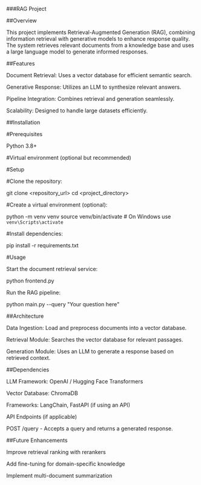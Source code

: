 ###RAG Project

##Overview

This project implements Retrieval-Augmented Generation (RAG), combining information retrieval with generative models to enhance response quality. The system retrieves relevant documents from a knowledge base and uses a large language model to generate informed responses.

##Features

Document Retrieval: Uses a vector database for efficient semantic search.

Generative Response: Utilizes an LLM to synthesize relevant answers.

Pipeline Integration: Combines retrieval and generation seamlessly.

Scalability: Designed to handle large datasets efficiently.

##Installation

#Prerequisites

Python 3.8+

#Virtual environment (optional but recommended)

#Setup

#Clone the repository:

git clone <repository_url>
cd <project_directory>

#Create a virtual environment (optional):

python -m venv venv
source venv/bin/activate  # On Windows use `venv\Scripts\activate`

#Install dependencies:

pip install -r requirements.txt

#Usage

Start the document retrieval service:

python frontend.py

Run the RAG pipeline:

python main.py --query "Your question here"


##Architecture

Data Ingestion: Load and preprocess documents into a vector database.

Retrieval Module: Searches the vector database for relevant passages.

Generation Module: Uses an LLM to generate a response based on retrieved context.

##Dependencies

LLM Framework: OpenAI / Hugging Face Transformers

Vector Database: ChromaDB

Frameworks: LangChain, FastAPI (if using an API)

API Endpoints (if applicable)

POST /query - Accepts a query and returns a generated response.

##Future Enhancements

Improve retrieval ranking with rerankers

Add fine-tuning for domain-specific knowledge

Implement multi-document summarization

